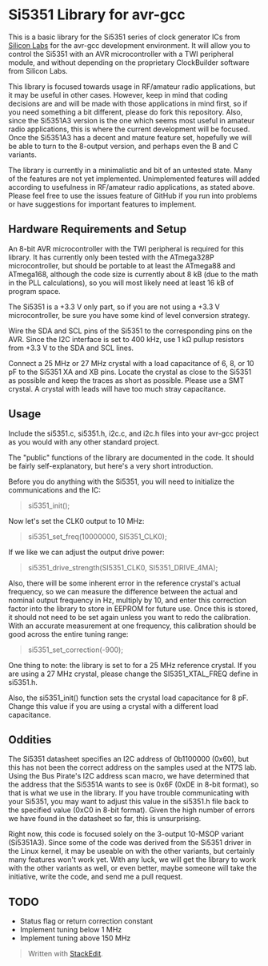 Si5351 Library for avr-gcc
==========================
This is a basic library for the Si5351 series of clock generator ICs from [Silicon Labs][1] for the avr-gcc development environment. It will allow you to control the Si5351 with an AVR microcontroller with a TWI peripheral module, and without depending on the proprietary ClockBuilder software from Silicon Labs.

This library is focused towards usage in RF/amateur radio applications, but it may be useful in other cases. However, keep in mind that coding decisions are and will be made with those applications in mind first, so if you need something a bit different, please do fork this repository. Also, since the Si5351A3 version is the one which seems most useful in amateur radio applications, this is where the current development will be focused. Once the Si5351A3 has a decent and mature feature set, hopefully we will be able to turn to the 8-output version, and perhaps even the B and C variants.

The library is currently in a minimalistic and bit of an untested state. Many of the features are not yet implemented. Unimplemented features will added according to usefulness in RF/amateur radio applications, as stated above. Please feel free to use the issues feature of GitHub if you run into problems or have suggestions for important features to implement.

Hardware Requirements and Setup
-------------------------------
An 8-bit AVR microcontroller with the TWI peripheral is required for this library. It has currently only been tested with the ATmega328P microcontroller, but should be portable to at least the ATmega88 and ATmega168, although the code size is currently about 8 kB (due to the math in the PLL calculations), so you will most likely need at least 16 kB of program space.

The Si5351 is a +3.3 V only part, so if you are not using a +3.3 V microcontroller, be sure you have some kind of level conversion strategy.

Wire the SDA and SCL pins of the Si5351 to the corresponding pins on the AVR. Since the I2C interface is set to 400 kHz, use 1 k&Omega; pullup resistors from +3.3 V to the SDA and SCL lines.

Connect a 25 MHz or 27 MHz crystal with a load capacitance of 6, 8, or 10 pF to the Si5351 XA and XB pins. Locate the crystal as close to the Si5351 as possible and keep the traces as short as possible. Please use a SMT crystal. A crystal with leads will have too much stray capacitance.

Usage
-----
Include the si5351.c, si5351.h, i2c.c, and i2c.h files into your avr-gcc project as you would with any other standard project.

The "public" functions of the library are documented in the code. It should be fairly self-explanatory, but here's a very short introduction.

Before you do anything with the Si5351, you will need to initialize the communications and the IC:

> si5351_init();

Now let's set the CLK0 output to 10 MHz:

> si5351_set_freq(10000000, SI5351_CLK0);

If we like we can adjust the output drive power:

> si5351_drive_strength(SI5351_CLK0, SI5351_DRIVE_4MA);

Also, there will be some inherent error in the reference crystal's actual frequency, so we can measure the difference between the actual and nominal output frequency in Hz, multiply by 10, and enter this correction factor into the library to store in EEPROM for future use. Once this is stored, it should not need to be set again unless you want to redo the calibration. With an accurate measurement at one frequency, this calibration should be good across the entire tuning range:

> si5351_set_correction(-900);

One thing to note: the library is set to for a 25 MHz reference crystal. If you are using a 27 MHz crystal, please change the SI5351_XTAL_FREQ define in si5351.h.

Also, the si5351_init() function sets the crystal load capacitance for 8 pF. Change this value if you are using a crystal with a different load capacitance.

Oddities
--------
The Si5351 datasheet specifies an I2C address of 0b1100000 (0x60), but this has not been the correct address on the samples used at the NT7S lab. Using the Bus Pirate's I2C address scan macro, we have determined that the address that the Si5351A wants to see is 0x6F (0xDE in 8-bit format), so that is what we use in the library. If you have trouble communicating with your Si5351, you may want to adjust this value in the si5351.h file back to the specified value (0xC0 in 8-bit format). Given the high number of errors we have found in the datasheet so far, this is unsurprising.

Right now, this code is focused solely on the 3-output 10-MSOP variant (Si5351A3). Since some of the code was derived from the Si5351 driver in the Linux kernel, it may be useable on with the other variants, but certainly many features won't work yet. With any luck, we will get the library to work with the other variants as well, or even better, maybe someone will take the initiative, write the code, and send me a pull request.

TODO
----
 - Status flag or return correction constant
 - Implement tuning below 1 MHz
 - Implement tuning above 150 MHz

> Written with [StackEdit](https://stackedit.io/).

  [1]: http://www.silabs.com
